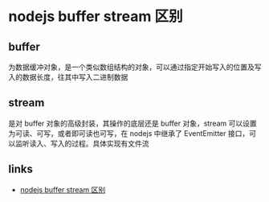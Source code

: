 # nodejs buffer stream 区别

## buffer

为数据缓冲对象，是一个类似数组结构的对象，可以通过指定开始写入的位置及写入的数据长度，往其中写入二进制数据

## stream

是对 buffer 对象的高级封装，其操作的底层还是 buffer 对象，stream 可以设置为可读、可写，或者即可读也可写，在 nodejs 中继承了 EventEmitter 接口，可以监听读入、写入的过程。具体实现有文件流

## links

- [nodejs buffer stream 区别](https://segmentfault.com/q/1010000004017745)
